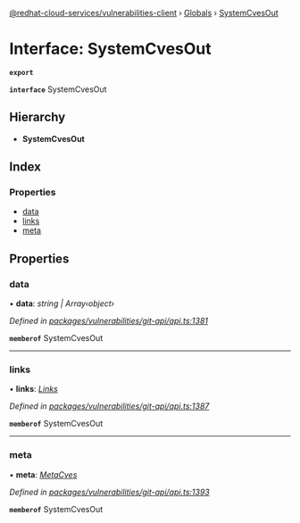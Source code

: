 [@redhat-cloud-services/vulnerabilities-client](../README.md) › [Globals](../globals.md) › [SystemCvesOut](systemcvesout.md)

# Interface: SystemCvesOut

**`export`** 

**`interface`** SystemCvesOut

## Hierarchy

* **SystemCvesOut**

## Index

### Properties

* [data](systemcvesout.md#data)
* [links](systemcvesout.md#links)
* [meta](systemcvesout.md#meta)

## Properties

###  data

• **data**: *string | Array‹object›*

*Defined in [packages/vulnerabilities/git-api/api.ts:1381](https://github.com/leSamo/javascript-clients/blob/master/packages/vulnerabilities/git-api/api.ts#L1381)*

**`memberof`** SystemCvesOut

___

###  links

• **links**: *[Links](links.md)*

*Defined in [packages/vulnerabilities/git-api/api.ts:1387](https://github.com/leSamo/javascript-clients/blob/master/packages/vulnerabilities/git-api/api.ts#L1387)*

**`memberof`** SystemCvesOut

___

###  meta

• **meta**: *[MetaCves](metacves.md)*

*Defined in [packages/vulnerabilities/git-api/api.ts:1393](https://github.com/leSamo/javascript-clients/blob/master/packages/vulnerabilities/git-api/api.ts#L1393)*

**`memberof`** SystemCvesOut
